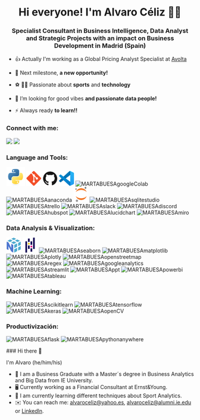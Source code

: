 <h1 align="center">Hi everyone! I'm Alvaro Céliz 👋😃</h1>
<h3 align="center">Specialist Consultant in Business Intelligence, Data Analyst and Strategic Projects with an impact on Business Development in Madrid (Spain)</h3>

- 👍 Actually I'm working as a Global Pricing Analyst Specialist at  [Avolta](https://www.avoltaworld.com/en)

- 🎯 Next milestone, **a new opportunity!**

- :soccer: :man_technologist: Passionate about **sports** and **technology**

- 🤝 I’m looking for good vibes **and passionate data people!**

- ⚡ Always ready **to learn!!**


<h3 align="left">Connect with me:</h3>
<div> 
  <a href = "mailto:alvarocelizllorente@gmail.com"><img src="https://img.shields.io/badge/-Gmail-%23333?style=for-the-badge&logo=gmail&logoColor=white" target="_blank"></a>
  <a href="https://www.linkedin.com/in/alvarocelizllorente/" target="_blank"><img src="https://img.shields.io/badge/-LinkedIn-%230077B5?style=for-the-badge&logo=linkedin&logoColor=white" target="_blank"></a> 

<h3 align="left">Language and Tools:</h3>
<p align="left"> 
  <img src="https://github.com/devicons/devicon/blob/master/icons/python/python-original.svg" alt="MARTABUESApython" width="50px" height="50px"/>
  <img src="https://github.com/devicons/devicon/blob/master/icons/git/git-original.svg" alt="MARTABUESAgit" width="40px" height="40px"/>
  <img src="https://github.com/devicons/devicon/blob/master/icons/github/github-original.svg" alt="MARTABUESAgithub" width="40px" height="40px"/>
  <img src="https://github.com/devicons/devicon/blob/master/icons/vscode/vscode-original.svg" alt="MARTABUESAvscode" width="40px" height="40px"/>
  <img src="https://upload.wikimedia.org/wikipedia/commons/d/d0/Google_Colaboratory_SVG_Logo.svg" alt="MARTABUESAgoogleColab" width="40px" height="40px"/>
  <img src="https://www.psych.mcgill.ca/labs/mogillab/anaconda2/pkgs/anaconda-navigator-1.4.3-py27_0/lib/python2.7/site-packages/anaconda_navigator/static/images/anaconda-icon-1024x1024.png" alt="MARTABUESAanaconda" width="40px" height="40px"/>
  <img src="https://github.com/devicons/devicon/blob/master/icons/jupyter/jupyter-original.svg" alt="MARTABUESAjupyter" width="40px" height="40px"/>
  <img src="https://upload.wikimedia.org/wikipedia/commons/thumb/9/97/Sqlite-square-icon.svg/384px-Sqlite-square-icon.svg.png" alt="MARTABUESAsqlitestudio" width="40px" height="40px"/>
  <img src="https://user-images.githubusercontent.com/92160549/151884703-5c97e90c-0fff-4d73-9799-14a75e0bf133.png" alt="MARTABUESAtrello" width="35px" height="35px"/>
  <img src="https://upload.wikimedia.org/wikipedia/commons/thumb/d/d5/Slack_icon_2019.svg/2048px-Slack_icon_2019.svg.png" alt="MARTABUESAslack" width="40px" height="40px"/>
  <img src="https://www.svgrepo.com/show/353655/discord-icon.svg" alt="MARTABUESAdiscord" width="40px" height="40px"/>
  <img src="https://t-position.com/wp-content/uploads/2020/01/HubSpo-inboundmarketing.jpg" alt="MARTABUESAhubspot" width="80px" height="50px"/>
  <img src="https://yt3.ggpht.com/FhwRzFlK8wlEo-xFmpmgk912fCqyyD5eTxyXVK2ZjpGDBHnkOc_Yqy5teVlZg9jWk4Qv6cC2v6Y=s900-c-k-c0x00ffffff-no-rj"alt="MARTABUESAlucidchart" width="50px" height="50px"/>
  <img src="https://is3-ssl.mzstatic.com/image/thumb/Purple126/v4/fc/e1/d1/fce1d1cc-7b50-4558-5cea-cd3283b32859/AppIcon-0-0-1x_U007emarketing-0-0-0-7-0-0-sRGB-0-0-0-GLES2_U002c0-512MB-85-220-0-0.png/1200x630wa.png" alt="MARTABUESAmiro" width="80px" height="40px"/>
</p>
  
<h3 align="left">Data Analysis & Visualization:</h3>
<p align="left"> 
  <img src="https://github.com/devicons/devicon/blob/master/icons/numpy/numpy-original.svg" alt="MARTABUESAnumpy" width="40px" height="40px"/>
  <img src="https://github.com/devicons/devicon/blob/master/icons/pandas/pandas-original.svg" alt="MARTABUESApandas" width="40px" height="40px"/>
  <img src="https://seaborn.pydata.org/_images/logo-mark-lightbg.svg" alt="MARTABUESAseaborn" width="40" height="40"/>
  <img src="https://upload.wikimedia.org/wikipedia/commons/8/84/Matplotlib_icon.svg" alt="MARTABUESAmatplotlib" width="40" height="40"/>
  <img src="https://upload.wikimedia.org/wikipedia/commons/3/37/Plotly-logo-01-square.png" alt="MARTABUESAplotly" width="120" height="40">  
  <img src="https://upload.wikimedia.org/wikipedia/commons/b/b0/Openstreetmap_logo.svg" alt="MARTABUESAopenstreetmap" width="40" height="40">
  <img src="https://upload.wikimedia.org/wikipedia/commons/thumb/c/cd/OOjs_UI_icon_regular-expression.svg/1200px-OOjs_UI_icon_regular-expression.svg.png" alt="MARTABUESAregex" width="40" height="40">
  <img src="https://upload.wikimedia.org/wikipedia/commons/thumb/7/77/GAnalytics.svg/1200px-GAnalytics.svg.png" alt="MARTABUESAgoogleanalytics" width="40" height="40">
  <img src="https://streamlit.io/images/brand/streamlit-mark-color.png"  alt="MARTABUESAstreamlit" width="60" height="30">
  <img src="https://upload.wikimedia.org/wikipedia/commons/thumb/0/0d/Microsoft_Office_PowerPoint_%282019%E2%80%93present%29.svg/800px-Microsoft_Office_PowerPoint_%282019%E2%80%93present%29.svg.png"  alt="MARTABUESAppt" width="40" height="40">
  <img src="https://upload.wikimedia.org/wikipedia/commons/thumb/c/c9/Power_bi_logo_black.svg/1200px-Power_bi_logo_black.svg.png"  alt="MARTABUESApowerbi" width="40" height="40">
  <img src="https://cdn.worldvectorlogo.com/logos/tableau-software.svg"  alt="MARTABUESAtableau" width="40" height="40">
</p>

  <h3 align="left">Machine Learning:</h3>
<p align="left"> 
  <img src="https://upload.wikimedia.org/wikipedia/commons/thumb/0/05/Scikit_learn_logo_small.svg/1200px-Scikit_learn_logo_small.svg.png" alt="MARTABUESAscikitlearn" width="80px" height="40px"/>
  <img src="https://upload.wikimedia.org/wikipedia/commons/thumb/2/2d/Tensorflow_logo.svg/1200px-Tensorflow_logo.svg.png" alt="MARTABUESAtensorflow" width="40px" height="40px"/>
  <img src="https://upload.wikimedia.org/wikipedia/commons/thumb/a/ae/Keras_logo.svg/2048px-Keras_logo.svg.png" alt="MARTABUESAkeras" width="40px" height="40px"/>
  <img src="https://upload.wikimedia.org/wikipedia/commons/thumb/3/32/OpenCV_Logo_with_text_svg_version.svg/1200px-OpenCV_Logo_with_text_svg_version.svg.png" alt="MARTABUESAopenCV" width="30px" height="40px"/>
</p> 

  <h3 align="left">Productivización:</h3>
<p align="left"> 
  <img src="https://upload.wikimedia.org/wikipedia/commons/thumb/3/3c/Flask_logo.svg/1280px-Flask_logo.svg.png" alt="MARTABUESAflask" width="120px" height="40px"/>
  <img src="https://www.pythonanywhere.com/static/anywhere/images/PA-logo.svg" alt="MARTABUESApythonanywhere" width="200px" height="60px"/>
</p> 
### Hi there 👋

I'm Alvaro (he/him/his)

 - 🤗 I am a Business Graduate with a Master´s degree in Business Analytics and Big Data from IE University.
 - 🖥️ Currently working as a Financial Consultant at Ernst&Young.
 - 🏫 I am currently learning different techniques about Sport Analytics.
 - ✉️  You can reach me: alvaroceliz@yahoo.es, alvaroceliz@alumni.ie.edu or [Linkedln](https://www.linkedin.com/in/alvarocelizllorente/).
